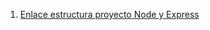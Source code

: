 1. [Enlace estructura proyecto Node y Express ](https://medium.com/williambastidasblog/estructura-de-una-api-rest-con-nodejs-express-y-mongodb-cdd97637b18b)
